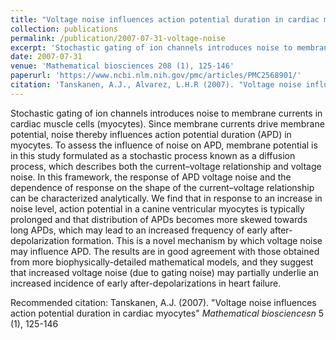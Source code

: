 ```yaml
---
title: "Voltage noise influences action potential duration in cardiac myocytes"
collection: publications
permalink: /publication/2007-07-31-voltage-noise
excerpt: 'Stochastic gating of ion channels introduces noise to membrane currents in cardiac muscle cells (myocytes). Since membrane currents drive membrane potential, noise thereby influences action potential duration (APD) in myocytes. To assess the influence of noise on APD, membrane potential is in this study formulated as a stochastic process known as a diffusion process, which describes both the current–voltage relationship and voltage noise. In this framework, the response of APD voltage noise and the dependence of response on the shape of the current–voltage relationship can be characterized analytically. We find that in response to an increase in noise level, action potential in a canine ventricular myocytes is typically prolonged and that distribution of APDs becomes more skewed towards long APDs, which may lead to an increased frequency of early after-depolarization formation. This is a novel mechanism by which voltage noise may influence APD. The results are in good agreement with those obtained from more biophysically-detailed mathematical models, and they suggest that increased voltage noise (due to gating noise) may partially underlie an increased incidence of early after-depolarizations in heart failure.'
date: 2007-07-31
venue: 'Mathematical biosciences 208 (1), 125-146'
paperurl: 'https://www.ncbi.nlm.nih.gov/pmc/articles/PMC2568901/'
citation: 'Tanskanen, A.J., Alvarez, L.H.R (2007). "Voltage noise influences action potential duration in cardiac myocytes" <i>Mathematical biosciencesn</i> 5 (1), 125-146'
---
```

Stochastic gating of ion channels introduces noise to membrane currents in cardiac muscle cells (myocytes). Since membrane currents drive membrane potential, noise thereby influences action potential duration (APD) in myocytes. To assess the influence of noise on APD, membrane potential is in this study formulated as a stochastic process known as a diffusion process, which describes both the current–voltage relationship and voltage noise. In this framework, the response of APD voltage noise and the dependence of response on the shape of the current–voltage relationship can be characterized analytically. We find that in response to an increase in noise level, action potential in a canine ventricular myocytes is typically prolonged and that distribution of APDs becomes more skewed towards long APDs, which may lead to an increased frequency of early after-depolarization formation. This is a novel mechanism by which voltage noise may influence APD. The results are in good agreement with those obtained from more biophysically-detailed mathematical models, and they suggest that increased voltage noise (due to gating noise) may partially underlie an increased incidence of early after-depolarizations in heart failure.

Recommended citation: Tanskanen, A.J. (2007). "Voltage noise influences action potential duration in cardiac myocytes" <i>Mathematical biosciencesn</i> 5 (1), 125-146

